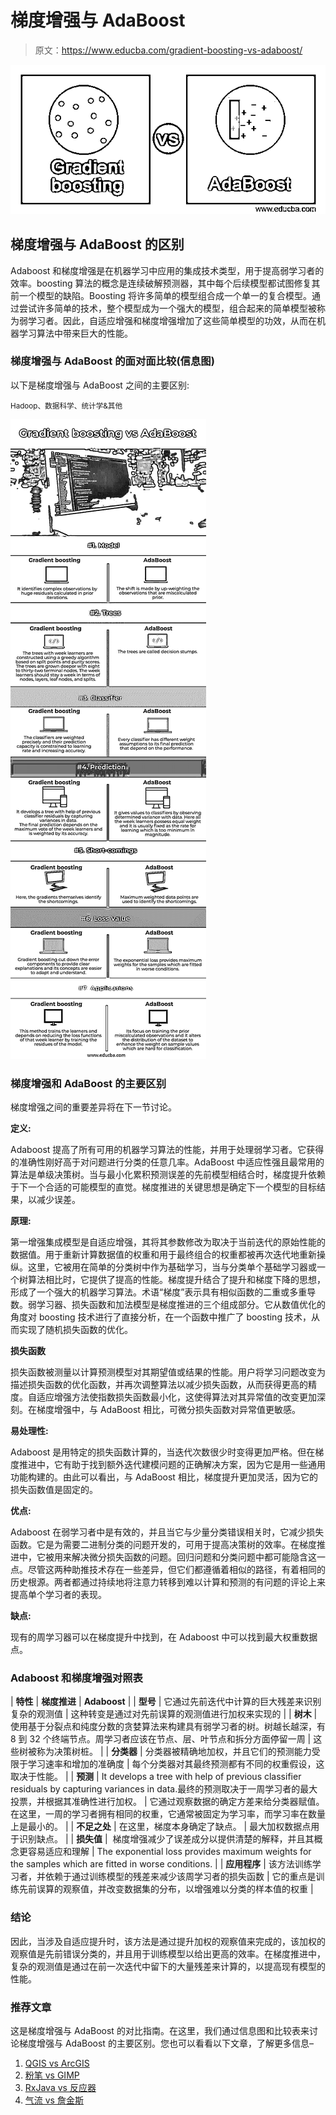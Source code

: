 # 梯度增强与 AdaBoost

> 原文：<https://www.educba.com/gradient-boosting-vs-adaboost/>

![Gradient boosting vs AdaBoost](img/270e2f462b656a2daa7364a3dc28e8db.png)



## 梯度增强与 AdaBoost 的区别

Adaboost 和梯度增强是在机器学习中应用的集成技术类型，用于提高弱学习者的效率。boosting 算法的概念是连续破解预测器，其中每个后续模型都试图修复其前一个模型的缺陷。Boosting 将许多简单的模型组合成一个单一的复合模型。通过尝试许多简单的技术，整个模型成为一个强大的模型，组合起来的简单模型被称为弱学习者。因此，自适应增强和梯度增强增加了这些简单模型的功效，从而在机器学习算法中带来巨大的性能。

### 梯度增强与 AdaBoost 的面对面比较(信息图)

以下是梯度增强与 AdaBoost 之间的主要区别:

<small>Hadoop、数据科学、统计学&其他</small>

![Gradient-boosting-vs-AdaBoost-info](img/736684aa9103187015843a2fb33bac61.png)



### 梯度增强和 AdaBoost 的主要区别

梯度增强之间的重要差异将在下一节讨论。

**定义:**

Adaboost 提高了所有可用的机器学习算法的性能，并用于处理弱学习者。它获得的准确性刚好高于对问题进行分类的任意几率。AdaBoost 中适应性强且最常用的算法是单级决策树。当与最小化累积预测误差的先前模型相结合时，梯度提升依赖于下一个合适的可能模型的直觉。梯度推进的关键思想是确定下一个模型的目标结果，以减少误差。

**原理:**

第一增强集成模型是自适应增强，其将其参数修改为取决于当前迭代的原始性能的数据值。用于重新计算数据值的权重和用于最终组合的权重都被再次迭代地重新操纵。这里，它被用在简单的分类树中作为基础学习，当与分类单个基础学习器或一个树算法相比时，它提供了提高的性能。梯度提升结合了提升和梯度下降的思想，形成了一个强大的机器学习算法。术语“梯度”表示具有相似函数的二重或多重导数。弱学习器、损失函数和加法模型是梯度推进的三个组成部分。它从数值优化的角度对 boosting 技术进行了直接分析，在一个函数中推广了 boosting 技术，从而实现了随机损失函数的优化。

**损失函数**

损失函数被测量以计算预测模型对其期望值或结果的性能。用户将学习问题改变为描述损失函数的优化函数，并再次调整算法以减少损失函数，从而获得更高的精度。自适应增强方法使指数损失函数最小化，这使得算法对其异常值的改变更加深刻。在梯度增强中，与 AdaBoost 相比，可微分损失函数对异常值更敏感。

**易处理性:**

Adaboost 是用特定的损失函数计算的，当迭代次数很少时变得更加严格。但在梯度推进中，它有助于找到额外迭代建模问题的正确解决方案，因为它是用一些通用功能构建的。由此可以看出，与 AdaBoost 相比，梯度提升更加灵活，因为它的损失函数值是固定的。

**优点:**

Adaboost 在弱学习者中是有效的，并且当它与少量分类错误相关时，它减少损失函数。它是为需要二进制分类的问题开发的，可用于提高决策树的效率。在梯度推进中，它被用来解决微分损失函数的问题。回归问题和分类问题中都可能隐含这一点。尽管这两种助推技术存在一些差异，但它们都遵循着相似的路径，有着相同的历史根源。两者都通过持续地将注意力转移到难以计算和预测的有问题的评论上来提高单个学习者的表现。

**缺点:**

现有的周学习器可以在梯度提升中找到，在 Adaboost 中可以找到最大权重数据点。

### Adaboost 和梯度增强对照表

| **特性** | **梯度推进** | **Adaboost** |
| **型号** | 它通过先前迭代中计算的巨大残差来识别复杂的观测值 | 这种转变是通过对先前误算的观测值进行加权来实现的 |
| **树木** | 使用基于分裂点和纯度分数的贪婪算法来构建具有弱学习者的树。树越长越深，有 8 到 32 个终端节点。周学习者应该在节点、层、叶节点和拆分方面停留一周 | 这些树被称为决策树桩。 |
| **分类器** | 分类器被精确地加权，并且它们的预测能力受限于学习速率和增加的准确度 | 每个分类器对其最终预测都有不同的权重假设，这取决于性能。 |
| **预测** | It develops a tree with help of previous classifier residuals by capturing variances in data.最终的预测取决于一周学习者的最大投票，并根据其准确性进行加权。 | 它通过观察数据的确定方差来给分类器赋值。在这里，一周的学习者拥有相同的权重，它通常被固定为学习率，而学习率在数量上是最小的。 |
| **不足之处** | 在这里，梯度本身确定了缺点。 | 最大加权数据点用于识别缺点。 |
| **损失值** |  梯度增强减少了误差成分以提供清楚的解释，并且其概念更容易适应和理解 | The exponential loss provides maximum weights for the samples which are fitted in worse conditions. |
| **应用程序** | 该方法训练学习者，并依赖于通过训练模型的残差来减少该周学习者的损失函数 | 它的重点是训练先前误算的观察值，并改变数据集的分布，以增强难以分类的样本值的权重 |

### 结论

因此，当涉及自适应提升时，该方法是通过提升加权的观察值来完成的，该加权的观察值是先前错误分类的，并且用于训练模型以给出更高的效率。在梯度推进中，复杂的观测值是通过在前一次迭代中留下的大量残差来计算的，以提高现有模型的性能。

### 推荐文章

这是梯度增强与 AdaBoost 的对比指南。在这里，我们通过信息图和比较表来讨论梯度增强与 AdaBoost 的主要区别。您也可以看看以下文章，了解更多信息–

1.  [QGIS vs ArcGIS](https://www.educba.com/qgis-vs-arcgis/)
2.  [粉笔 vs GIMP](https://www.educba.com/krita-vs-gimp/)
3.  [RxJava vs 反应器](https://www.educba.com/rxjava-vs-reactor/)
4.  [气流 vs 詹金斯](https://www.educba.com/airflow-vs-jenkins/)





